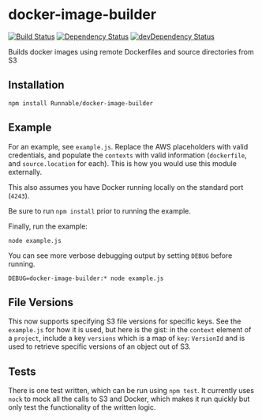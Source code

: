 # docker-image-builder

[![Build Status](https://travis-ci.org/Runnable/docker-image-builder.svg)](https://travis-ci.org/Runnable/docker-image-builder) [![Dependency Status](https://david-dm.org/Runnable/docker-image-builder.svg)](https://david-dm.org/Runnable/docker-image-builder) [![devDependency Status](https://david-dm.org/Runnable/docker-image-builder/dev-status.svg)](https://david-dm.org/Runnable/docker-image-builder#info=devDependencies)

Builds docker images using remote Dockerfiles and source directories from S3

## Installation

    npm install Runnable/docker-image-builder

## Example

For an example, see `example.js`. Replace the AWS placeholders with valid credentials, and populate the `contexts` with valid information (`dockerfile`, and `source.location` for each). This is how you would use this module externally.

This also assumes you have Docker running locally on the standard port (`4243`).

Be sure to run `npm install` prior to running the example.

Finally, run the example:

    node example.js

You can see more verbose debugging output by setting `DEBUG` before running.

    DEBUG=docker-image-builder:* node example.js

## File Versions

This now supports specifying S3 file versions for specific keys. See the `example.js` for how it is used, but here is the gist: in the `context` element of a `project`, include a key `versions` which is a map of `key`: `VersionId` and is used to retrieve specific versions of an object out of S3.

## Tests

There is one test written, which can be run using `npm test`. It currently uses `nock` to mock all the calls to S3 and Docker, which makes it run quickly but only test the functionality of the written logic.
